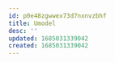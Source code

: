 ```yaml
---
id: p0e48zgwwex73d7nxnvzbhf
title: Umodel
desc: ''
updated: 1685031339042
created: 1685031339042
---
```

